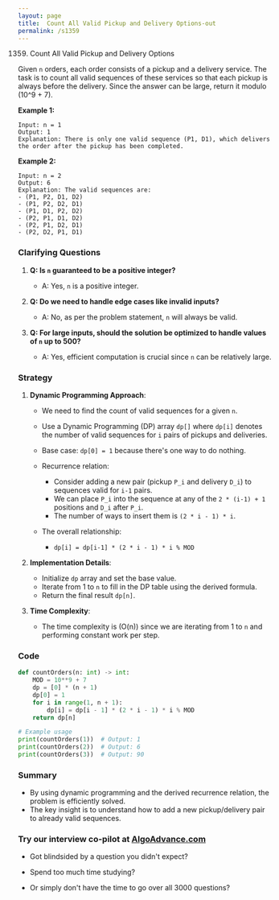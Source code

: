 ```yaml
---
layout: page
title:  Count All Valid Pickup and Delivery Options-out
permalink: /s1359
---
```


1359. Count All Valid Pickup and Delivery Options

Given `n` orders, each order consists of a pickup and a delivery service. The task is to count all valid sequences of these services so that each pickup is always before the delivery. Since the answer can be large, return it modulo \(10^9 + 7\).

**Example 1:**
```plaintext
Input: n = 1
Output: 1
Explanation: There is only one valid sequence (P1, D1), which delivers the order after the pickup has been completed.
```

**Example 2:**
```plaintext
Input: n = 2
Output: 6
Explanation: The valid sequences are:
- (P1, P2, D1, D2)
- (P1, P2, D2, D1)
- (P1, D1, P2, D2)
- (P2, P1, D1, D2)
- (P2, P1, D2, D1)
- (P2, D2, P1, D1)
```

### Clarifying Questions

1. **Q: Is `n` guaranteed to be a positive integer?**
   - A: Yes, `n` is a positive integer.

2. **Q: Do we need to handle edge cases like invalid inputs?**
   - A: No, as per the problem statement, `n` will always be valid.

3. **Q: For large inputs, should the solution be optimized to handle values of `n` up to 500?**
   - A: Yes, efficient computation is crucial since `n` can be relatively large.

### Strategy

1. **Dynamic Programming Approach**:
    - We need to find the count of valid sequences for a given `n`.
    - Use a Dynamic Programming (DP) array `dp[]` where `dp[i]` denotes the number of valid sequences for `i` pairs of pickups and deliveries.
    - Base case: `dp[0] = 1` because there's one way to do nothing.
    - Recurrence relation: 
      - Consider adding a new pair (pickup `P_i` and delivery `D_i`) to sequences valid for `i-1` pairs.
      - We can place `P_i` into the sequence at any of the `2 * (i-1) + 1` positions and `D_i` after `P_i`.
      - The number of ways to insert them is `(2 * i - 1) * i`.

    - The overall relationship:
      - `dp[i] = dp[i-1] * (2 * i - 1) * i % MOD`

2. **Implementation Details**:
    - Initialize `dp` array and set the base value.
    - Iterate from 1 to `n` to fill in the DP table using the derived formula.
    - Return the final result `dp[n]`.

3. **Time Complexity**:
    - The time complexity is \(O(n)\) since we are iterating from 1 to `n` and performing constant work per step.

### Code

```python
def countOrders(n: int) -> int:
    MOD = 10**9 + 7
    dp = [0] * (n + 1)
    dp[0] = 1
    for i in range(1, n + 1):
        dp[i] = dp[i - 1] * (2 * i - 1) * i % MOD
    return dp[n]

# Example usage
print(countOrders(1))  # Output: 1
print(countOrders(2))  # Output: 6
print(countOrders(3))  # Output: 90
```

### Summary
- By using dynamic programming and the derived recurrence relation, the problem is efficiently solved.
- The key insight is to understand how to add a new pickup/delivery pair to already valid sequences.


### Try our interview co-pilot at [AlgoAdvance.com](https://algoAdvance.com)

- Got blindsided by a question you didn't expect?

- Spend too much time studying?

- Or simply don't have the time to go over all 3000 questions?

